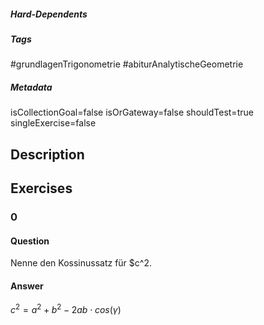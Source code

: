 ##### Hard-Dependents 

##### Tags 
#grundlagenTrigonometrie
#abiturAnalytischeGeometrie
##### Metadata 
isCollectionGoal=false
isOrGateway=false
shouldTest=true
singleExercise=false
## Description 
 
## Exercises 
### 0 
#### Question 
Nenne den Kossinussatz für $c^2.
#### Answer 
$c^2=a^2+b^2-2ab\cdot cos(\gamma)$
